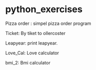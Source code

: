 # python_exercises

Pizza order : simpel pizza order program

Ticket: By tiket to ollercoster

Leapyear: print leapyear.

Love_Cal: Love calculator

bmi_2: Bmi calculator
